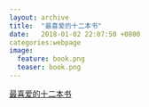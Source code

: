 ```yaml
---  
layout: archive  
title:  "最喜爱的十二本书"  
date:   2018-01-02 22:07:50 +0800  
categories:webpage
image:
  feature: book.png
  teaser: book.png
---  
```


<a href="/portfolio/book/index.html">最喜爱的十二本书</a>